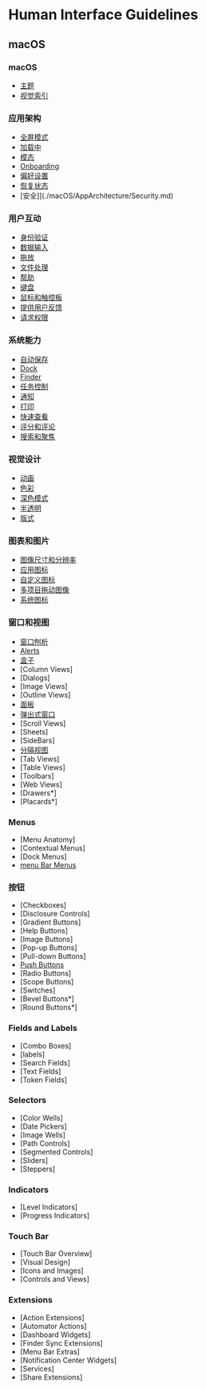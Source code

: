 # Human Interface Guidelines

## macOS

### macOS

* [主题](./macOS/macOS/Themes.md)
* [视觉索引](./macOS/macOS/VisualIndex.md)

### 应用架构

* [全屏模式](./macOS/AppArchitecture/FullScreenMode.md)
* [加载中](./macOS/AppArchitecture/Loading.md)
* [模态](./macOS/AppArchitecture/Modality.md)
* [Onboarding](./macOS/AppArchitecture/Onboarding.md)
* [偏好设置](./macOS/AppArchitecture/Preferences.md)
* [恢复状态](./macOS/AppArchitecture/RestoringState.md)
* [安全]](./macOS/AppArchitecture/Security.md)

### 用户互动

* [身份验证](./macOS/UserInteraction/Authentication.md)
* [数据输入](./macOS/UserInteraction/DataEntry.md)
* [拖放](./macOS/UserInteraction/DragAndDrop.md)
* [文件处理](./macOS/UserInteraction/FileHandling.md)
* [帮助](./macOS/UserInteraction/Help.md)
* [键盘](./macOS/UserInteraction/Keyboard.md)
* [鼠标和触控板](./macOS/UserInteraction/MouseAndTrackpad.md)
* [提供用户反馈](./macOS/UserInteraction/ProvidingUserFeedback.md)
* [请求权限](./macOS/UserInteraction/RequestingPermission.md)

### 系统能力

* [自动保存](./macOS/SystemCapabilities/AutoSave.md)
* [Dock](./macOS/SystemCapabilities/Dock.md)
* [Finder](./macOS/SystemCapabilities/Finder.md)
* [任务控制](./macOS/SystemCapabilities/MssionControl.md)
* [通知](./macOS/SystemCapabilities/Notifications.md)
* [打印](./macOS/SystemCapabilities/Printing.md)
* [快速查看](./macOS/SystemCapabilication/QuickLook.md)
* [评分和评论](./macOS/SystemCapabilities/RatingAndReviews.md)
* [搜索和聚焦](./macOS/SystemCapabilities/SearchAndSpotlight.md)

### 视觉设计

* [动画](./macOS/VisualDesign/Animation.md)
* [色彩](./macOS/VisualDesign/Color.md)
* [深色模式](./macOS/VisualDesign/DarkMode.md)
* [半透明](./macOS/VisualDesign/Translucency.md)
* [版式](./macOS/Visual/Design/Typography.md)

### 图表和图片

* [图像尺寸和分辨率](./macOS/IconsAndImages/ImageSizeAndResolution.md)
* [应用图标](./macOS/IconsAndImages/AppIcon.md)
* [自定义图标](./macOS/IconsAndImages/CustomIcons.md)
* [多项目拖动图像](./macOS/IconsAndImages/MultiItemDragImages.md)
* [系统图标](./macOS/IconsAndImages/SystemIcons.md)

### 窗口和视图

* [窗口刨析](./macOS/WindowsAndViews/WindowAnatomy.md)
* [Alerts](./macOS/WindowsAndViews/Alerts.md)
* [盒子](./macOS/WindowsAndViews/Boxes.md)
* [Column Views]
* [Dialogs]
* [Image Views]
* [Outline Views]
* [面板](./macOS/WindowsAndViews/Panels.md)
* [弹出式窗口](./macOS/WindowsAndViews/Popovers.md)
* [Scroll Views]
* [Sheets]
* [SideBars]
* [分隔视图](./macOS/WindowsAndViews/SplitViews.md)
* [Tab Views]
* [Table Views]
* [Toolbars]
* [Web Views]
* [Drawers*]
* [Placards*]

### Menus

* [Menu Anatomy]
* [Contextual Menus]
* [Dock Menus]
* [menu Bar Menus](./macOS/Menus/MenubarMenus.md)

### 按钮

* [Checkboxes]
* [Disclosure Controls]
* [Gradient Buttons]
* [Help Buttons]
* [Image Buttons]
* [Pop-up Buttons]
* [Pull-down Buttons]
* [Push Buttons](./macOS/Buttons/PushButtons.md)
* [Radio Buttons]
* [Scope Buttons]
* [Switches]
* [Bevel Buttons*]
* [Round Buttons*]

### Fields and Labels

* [Combo Boxes]
* [labels]
* [Search Fields]
* [Text Fields]
* [Token Fields]

### Selectors

* [Color Wells]
* [Date Pickers]
* [Image Wells]
* [Path Controls]
* [Segmented Controls]
* [Sliders]
* [Steppers]

### Indicators

* [Level Indicators]
* [Progress Indicators]

### Touch Bar

* [Touch Bar Overview]
* [Visual Design]
* [Icons and Images]
* [Controls and Views]

### Extensions

* [Action Extensions]
* [Automator Actions]
* [Dashboard Widgets]
* [Finder Sync Extensions]
* [Menu Bar Extras]
* [Notification Center Widgets]
* [Services]
* [Share Extensions]